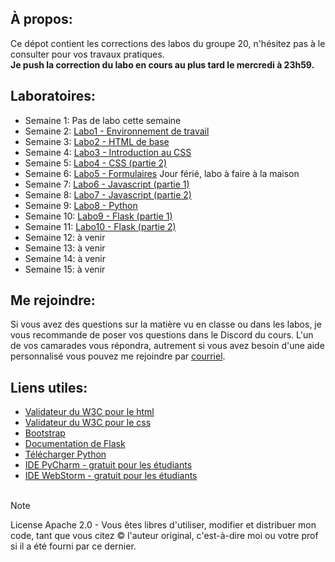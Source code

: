 ## À propos:
Ce dépot contient les corrections des labos du groupe 20, n'hésitez pas à le consulter 
pour vos travaux pratiques.  
**Je push la correction du labo en cours au plus tard le mercredi à 23h59.**

## Laboratoires:
- Semaine 1: Pas de labo cette semaine
- Semaine 2: [Labo1 - Environnement de travail](./LABO1)
- Semaine 3: [Labo2 - HTML de base](./LABO2)
- Semaine 4: [Labo3 - Introduction au CSS](./LABO3)
- Semaine 5: [Labo4 - CSS (partie 2)](./LABO4)
- Semaine 6: [Labo5 - Formulaires](./LABO5) Jour férié, labo à faire à la maison
- Semaine 7: [Labo6 - Javascript (partie 1)](./LABO6)
- Semaine 8: [Labo7 - Javascript (partie 2)](./LABO7)
- Semaine 9: [Labo8 - Python](./LABO8)
- Semaine 10: [Labo9 - Flask (partie 1)](./LABO9)
- Semaine 11: [Labo10 - Flask (partie 2)](./LABO10)
- Semaine 12: à venir
- Semaine 13: à venir
- Semaine 14: à venir
- Semaine 15: à venir

## Me rejoindre:
Si vous avez des questions sur la matière vu en classe ou dans les labos, 
je vous recommande de poser vos questions dans le Discord du cours. 
L'un de vos camarades vous répondra, autrement si vous avez besoin d'une 
aide personnalisé vous pouvez me rejoindre par 
[courriel](mailto:osorio_arancibia.aaron@courrier.uqam.ca?subject=Aide%20labo%20INF3190).

## Liens utiles:
- [Validateur du W3C pour le html](https://validator.w3.org/)
- [Validateur du W3C pour le css](https://jigsaw.w3.org/css-validator/)
- [Bootstrap](https://getbootstrap.com/)
- [Documentation de Flask](https://flask.palletsprojects.com/en/2.3.x/)
- [Télécharger Python](https://www.python.org/downloads/)
- [IDE PyCharm - gratuit pour les étudiants](https://www.jetbrains.com/pycharm/)
- [IDE WebStorm - gratuit pour les étudiants](https://www.jetbrains.com/webstorm/)
&nbsp;  
&nbsp;  

> [!NOTE] 
> License Apache 2.0 - Vous êtes libres d'utiliser, modifier et distribuer mon code, tant que vous citez © l'auteur original, c'est-à-dire moi ou votre prof si il a été fourni par ce dernier.
